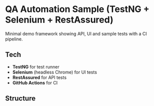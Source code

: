 # QA Automation Sample (TestNG + Selenium + RestAssured)

Minimal demo framework showing API, UI and sample tests with a CI pipeline.

## Tech
- **TestNG** for test runner
- **Selenium** (headless Chrome) for UI tests
- **RestAssured** for API tests
- **GitHub Actions** for CI

## Structure
